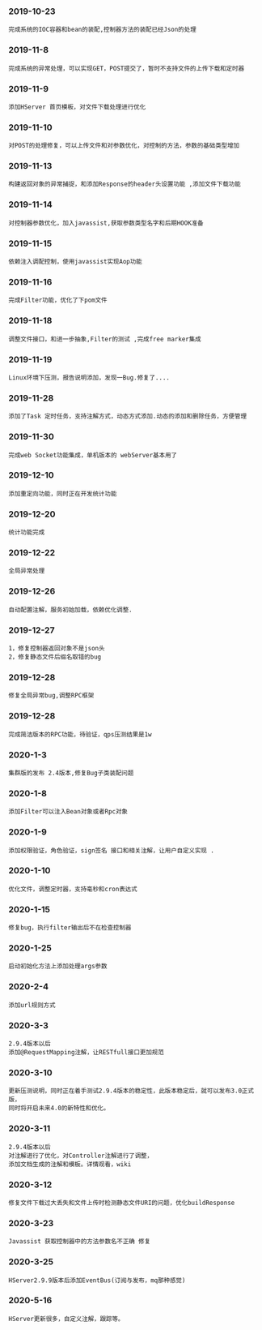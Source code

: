 
### 2019-10-23
    完成系统的IOC容器和bean的装配,控制器方法的装配已经Json的处理

### 2019-11-8
    完成系统的异常处理，可以实现GET，POST提交了，暂时不支持文件的上传下载和定时器
    
### 2019-11-9
    添加HServer 首页模板，对文件下载处理进行优化
    
### 2019-11-10
    对POST的处理修复，可以上传文件和对参数优化，对控制的方法，参数的基础类型增加

### 2019-11-13        
    构建返回对象的异常捕捉，和添加Response的header头设置功能 ,添加文件下载功能
    
### 2019-11-14
    对控制器参数优化，加入javassist,获取参数类型名字和后期HOOK准备      

### 2019-11-15
    依赖注入调配控制，使用javassist实现Aop功能 
    
### 2019-11-16
    完成Filter功能，优化了下pom文件

### 2019-11-18
    调整文件接口，和进一步抽象,Filter的测试 ,完成free marker集成

### 2019-11-19
    Linux环境下压测，报告说明添加，发现一Bug.修复了....    

### 2019-11-28
    添加了Task 定时任务，支持注解方式，动态方式添加.动态的添加和删除任务，方便管理
    
### 2019-11-30
    完成web Socket功能集成，单机版本的 webServer基本用了        

### 2019-12-10
    添加重定向功能，同时正在开发统计功能
    
### 2019-12-20
    统计功能完成  
            
### 2019-12-22
    全局异常处理        
            
### 2019-12-26
    自动配置注解，服务初始加载，依赖优化调整.
    
### 2019-12-27
    1，修复控制器返回对象不是json头
    2，修复静态文件后缀名取错的bug
    
### 2019-12-28
    修复全局异常bug,调整RPC框架      

### 2019-12-28
    完成简洁版本的RPC功能，待验证，qps压测结果是1w
    
### 2020-1-3
    集群版的发布 2.4版本,修复Bug子类装配问题      

### 2020-1-8
    添加Filter可以注入Bean对象或者Rpc对象

### 2020-1-9
    添加权限验证，角色验证，sign签名 接口和相关注解，让用户自定义实现 .

### 2020-1-10
    优化文件，调整定时器，支持毫秒和cron表达式

### 2020-1-15
    修复bug，执行filter输出后不在检查控制器        

### 2020-1-25                
    启动初始化方法上添加处理args参数

### 2020-2-4           
    添加url规则方式    

### 2020-3-3
    2.9.4版本以后
    添加@RequestMapping注解，让RESTfull接口更加规范
    
### 2020-3-10
    更新压测说明，同时正在着手测试2.9.4版本的稳定性，此版本稳定后，就可以发布3.0正式版，
    同时将开启未来4.0的新特性和优化。 

### 2020-3-11
    2.9.4版本以后      
    对注解进行了优化，对Controller注解进行了调整，
    添加文档生成的注解和模板。详情观看，wiki
    
### 2020-3-12 
    修复文件下载过大丢失和文件上传时检测静态文件URI的问题，优化buildResponse
    
### 2020-3-23
    Javassist 获取控制器中的方法参数名不正确 修复

### 2020-3-25
    HServer2.9.9版本后添加EventBus(订阅与发布，mq那种感觉)      

### 2020-5-16
    HServer更新很多，自定义注解，跟踪等。   
        